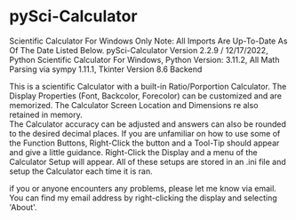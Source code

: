 # pySci-Calculator
Scientific Calculator For Windows Only
Note: All Imports Are Up-To-Date As Of The Date Listed Below.
pySci-Calculator Version 2.2.9 / 12/17/2022, Python Scientific Calculator For Windows, 
Python Version: 3.11.2, All Math Parsing via sympy 1.11.1, Tkinter Version 8.6 Backend

This is a scientific Calculator with a built-in Ratio/Porportion Calculator. 
The Display Properties (Font, Backcolor, Forecolor) can be customized and are memorized. 
The Calculator Screen Location and Dimensions re also retained in memory.  
The Calculator accuracy can be adjusted and answers can also be rounded to the desired
decimal places. If you are unfamiliar on how to use some of the Function Buttons, 
Right-Click the button and a Tool-Tip should appear and give a little guidance. Right-Click
the Display and a menu of the Calculator Setup will appear. All of these setups
are stored in an .ini file and setup the Calculator each time it is ran. 

if you or anyone encounters any problems, please let me know via email. 
You can find my email address by right-clicking the display and selecting 'About'. 
